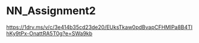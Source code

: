 # NN_Assignment2

https://1drv.ms/v/c/3e414b35cd23de20/EUksTkaw0pdBvapCFHMlPa8B4TIhKy9tPx-OnattRA5T0g?e=SWa9kb
